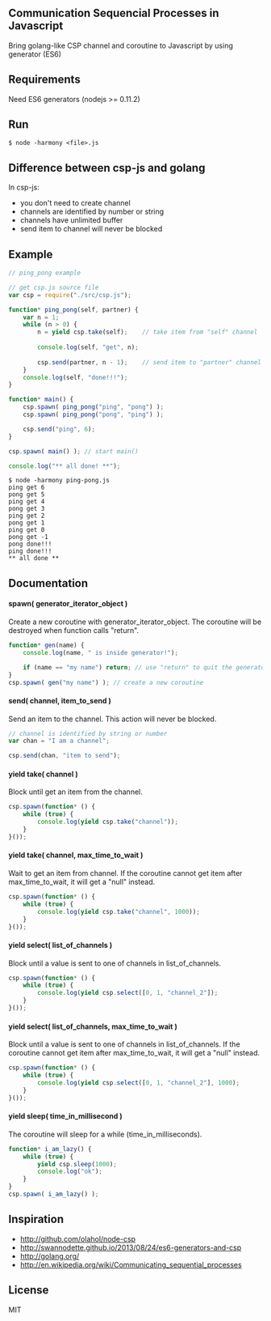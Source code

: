## Communication Sequencial Processes in Javascript

Bring golang-like CSP channel and coroutine to Javascript by using generator (ES6)

## Requirements

Need ES6 generators (nodejs >= 0.11.2)

## Run

	$ node -harmony <file>.js

## Difference between csp-js and golang

In csp-js:

* you don't need to create channel
* channels are identified by number or string
* channels have unlimited buffer
* send item to channel will never be blocked 

## Example

```js
// ping_pong example

// get csp.js source file
var csp = require("./src/csp.js");

function* ping_pong(self, partner) {
	var n = 1;
	while (n > 0) {
		n = yield csp.take(self);    // take item from "self" channel
		
		console.log(self, "get", n);
		
		csp.send(partner, n - 1);    // send item to "partner" channel
	}
	console.log(self, "done!!!");
}

function* main() {
	csp.spawn( ping_pong("ping", "pong") );
	csp.spawn( ping_pong("pong", "ping") );

	csp.send("ping", 6);
}

csp.spawn( main() ); // start main()

console.log("** all done! **");
```

	$ node -harmony ping-pong.js
	ping get 6
	pong get 5
	ping get 4
	pong get 3
	ping get 2
	pong get 1
	ping get 0
	pong get -1
	pong done!!!
	ping done!!!
	** all done **

## Documentation

#### spawn( generator_iterator_object )

Create a new coroutine with generator_iterator_object. The coroutine will be destroyed when function calls "return".

```js
function* gen(name) {
	console.log(name, " is inside generator!");

	if (name == "my name") return; // use "return" to quit the generator
}
csp.spawn( gen("my name") ); // create a new coroutine
```
	
#### send( channel, item_to_send )

Send an item to the channel. This action will never be blocked.

```js
// channel is identified by string or number
var chan = "I am a channel";

csp.send(chan, "item to send");
```

#### yield take( channel )

Block until get an item from the channel.

```js
csp.spawn(function* () {
	while (true) {
		console.log(yield csp.take("channel"));
	}
}());
```

#### yield take( channel, max_time_to_wait )

Wait to get an item from channel. If the coroutine cannot get item after max_time_to_wait, it will get a "null" instead.

```js
csp.spawn(function* () {
	while (true) {
		console.log(yield csp.take("channel", 1000));
	}
}());
```

#### yield select( list_of_channels )

Block until a value is sent to one of channels in list_of_channels.

```js
csp.spawn(function* () {
	while (true) {
		console.log(yield csp.select([0, 1, "channel_2"]);
	}
}());
```
#### yield select( list_of_channels, max_time_to_wait )

Block until a value is sent to one of channels in list_of_channels. If the coroutine cannot get item after max_time_to_wait, it will get a "null" instead.

```js
csp.spawn(function* () {
	while (true) {
		console.log(yield csp.select([0, 1, "channel_2"], 1000);
	}
}());
```

#### yield sleep( time_in_millisecond )

The coroutine will sleep for a while (time_in_milliseconds).

```js
function* i_am_lazy() {
	while (true) {
		yield csp.sleep(1000);
		console.log("ok");
	}
}
csp.spawn( i_am_lazy() );
```

## Inspiration

* http://github.com/olahol/node-csp
* http://swannodette.github.io/2013/08/24/es6-generators-and-csp
* http://golang.org/
* http://en.wikipedia.org/wiki/Communicating_sequential_processes

## License

MIT

